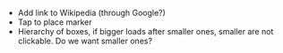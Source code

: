 * Add link to Wikipedia (through Google?)
* Tap to place marker
* Hierarchy of boxes, if bigger loads after smaller ones, smaller are not
  clickable. Do we want smaller ones?
